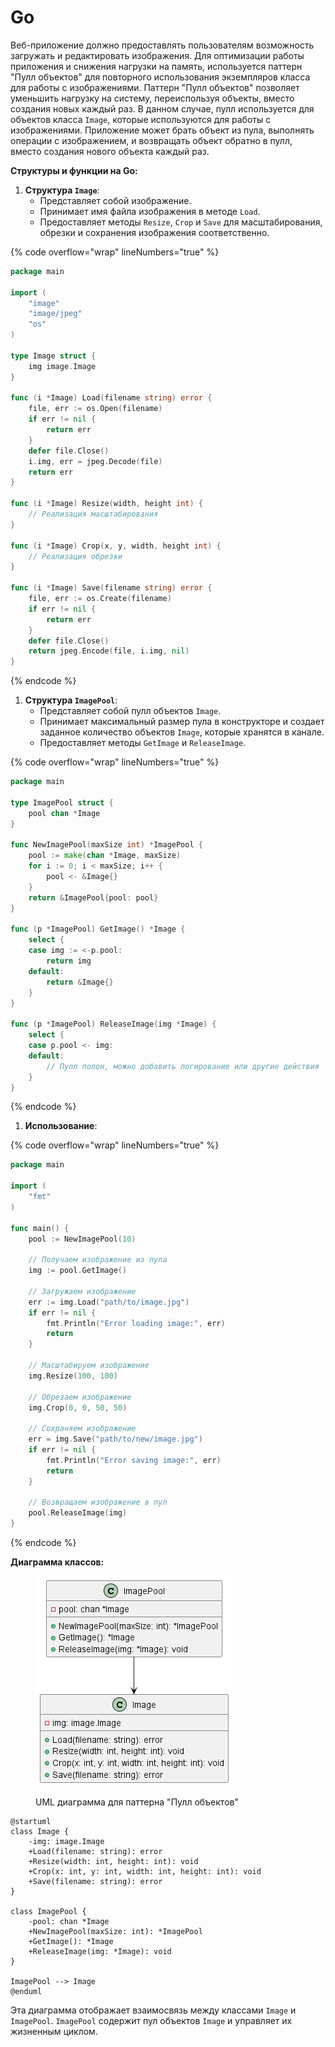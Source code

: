 # Go

Веб-приложение должно предоставлять пользователям возможность загружать и редактировать изображения. Для оптимизации работы приложения и снижения нагрузки на память, используется паттерн "Пулл объектов" для повторного использования экземпляров класса для работы с изображениями. Паттерн "Пулл объектов" позволяет уменьшить нагрузку на систему, переиспользуя объекты, вместо создания новых каждый раз. В данном случае, пулл используется для объектов класса `Image`, которые используются для работы с изображениями. Приложение может брать объект из пула, выполнять операции с изображением, и возвращать объект обратно в пулл, вместо создания нового объекта каждый раз.

**Структуры и функции на Go:**

1. **Структура `Image`**:
   * Представляет собой изображение.
   * Принимает имя файла изображения в методе `Load`.
   * Предоставляет методы `Resize`, `Crop` и `Save` для масштабирования, обрезки и сохранения изображения соответственно.

{% code overflow="wrap" lineNumbers="true" %}
```go
package main

import (
    "image"
    "image/jpeg"
    "os"
)

type Image struct {
    img image.Image
}

func (i *Image) Load(filename string) error {
    file, err := os.Open(filename)
    if err != nil {
        return err
    }
    defer file.Close()
    i.img, err = jpeg.Decode(file)
    return err
}

func (i *Image) Resize(width, height int) {
    // Реализация масштабирования
}

func (i *Image) Crop(x, y, width, height int) {
    // Реализация обрезки
}

func (i *Image) Save(filename string) error {
    file, err := os.Create(filename)
    if err != nil {
        return err
    }
    defer file.Close()
    return jpeg.Encode(file, i.img, nil)
}
```
{% endcode %}

1. **Структура `ImagePool`**:
   * Представляет собой пулл объектов `Image`.
   * Принимает максимальный размер пула в конструкторе и создает заданное количество объектов `Image`, которые хранятся в канале.
   * Предоставляет методы `GetImage` и `ReleaseImage`.

{% code overflow="wrap" lineNumbers="true" %}
```go
package main

type ImagePool struct {
    pool chan *Image
}

func NewImagePool(maxSize int) *ImagePool {
    pool := make(chan *Image, maxSize)
    for i := 0; i < maxSize; i++ {
        pool <- &Image{}
    }
    return &ImagePool{pool: pool}
}

func (p *ImagePool) GetImage() *Image {
    select {
    case img := <-p.pool:
        return img
    default:
        return &Image{}
    }
}

func (p *ImagePool) ReleaseImage(img *Image) {
    select {
    case p.pool <- img:
    default:
        // Пулл полон, можно добавить логирование или другие действия
    }
}
```
{% endcode %}

1. **Использование**:

{% code overflow="wrap" lineNumbers="true" %}
```go
package main

import (
    "fmt"
)

func main() {
    pool := NewImagePool(10)

    // Получаем изображение из пула
    img := pool.GetImage()

    // Загружаем изображение
    err := img.Load("path/to/image.jpg")
    if err != nil {
        fmt.Println("Error loading image:", err)
        return
    }

    // Масштабируем изображение
    img.Resize(100, 100)

    // Обрезаем изображение
    img.Crop(0, 0, 50, 50)

    // Сохраняем изображение
    err = img.Save("path/to/new/image.jpg")
    if err != nil {
        fmt.Println("Error saving image:", err)
        return
    }

    // Возвращаем изображение в пул
    pool.ReleaseImage(img)
}
```
{% endcode %}

**Диаграмма классов:**

<figure><img src="../../../../../.gitbook/assets/image (1) (1) (1) (1) (1) (1) (1) (1) (1) (1) (1) (1) (1) (1) (1) (1) (1) (1) (1) (1) (1) (2) (1) (1) (1) (1) (1) (1).png" alt=""><figcaption><p>UML диаграмма для паттерна "Пулл объектов"</p></figcaption></figure>

```plant-uml
@startuml
class Image {
    -img: image.Image
    +Load(filename: string): error
    +Resize(width: int, height: int): void
    +Crop(x: int, y: int, width: int, height: int): void
    +Save(filename: string): error
}

class ImagePool {
    -pool: chan *Image
    +NewImagePool(maxSize: int): *ImagePool
    +GetImage(): *Image
    +ReleaseImage(img: *Image): void
}

ImagePool --> Image
@enduml
```

Эта диаграмма отображает взаимосвязь между классами `Image` и `ImagePool`. `ImagePool` содержит пул объектов `Image` и управляет их жизненным циклом.
